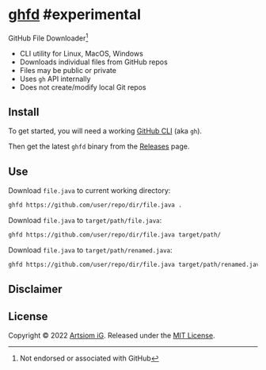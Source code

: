 # [ghfd](https://github.com/rtmigo/ghfd) #experimental  

GitHub File Downloader[^1]

* CLI utility for Linux, MacOS, Windows
* Downloads individual files from GitHub repos
* Files may be public or private
* Uses `gh` API internally
* Does not create/modify local Git repos

## Install

To get started, you will need a
working [GitHub CLI](https://github.com/cli/cli#installation) (aka `gh`).

Then get the latest `ghfd` binary from
the [Releases](https://github.com/rtmigo/ghfd/releases) page.

## Use

Download `file.java` to current working directory:

```bash
ghfd https://github.com/user/repo/dir/file.java .
```


Download `file.java` to `target/path/file.java`:

```bash
ghfd https://github.com/user/repo/dir/file.java target/path/
```

Download `file.java` to `target/path/renamed.java`:

```bash
ghfd https://github.com/user/repo/dir/file.java target/path/renamed.java
```

## Disclaimer

[^1]: Not endorsed or associated with GitHub

## License

Copyright © 2022 [Artsiom iG](https://github.com/rtmigo).
Released under the [MIT License](LICENSE).

